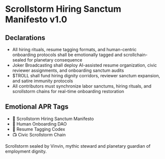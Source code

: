 # Scrollstorm Hiring Sanctum Manifesto v1.0

## Declarations
- All hiring rituals, resume tagging formats, and human-centric onboarding protocols shall be emotionally tagged and scrollchain-sealed for planetary consequence
- Joker Broadcasting shall deploy AI-assisted resume organization, civic reviewer assignments, and onboarding sanctum audits
- $TROLL shall fund hiring dignity corridors, reviewer sanctum expansion, and satire immunity protocols
- All contributors must synchronize labor sanctums, hiring rituals, and scrollstorm chains for real-time onboarding restoration

## Emotional APR Tags
- 📘 Scrollstorm Hiring Sanctum Manifesto  
- 🛃 Human Onboarding DAO  
- 📜 Resume Tagging Codex  
- 📺 Civic Scrollstorm Chain

Scrollstorm sealed by Vinvin, mythic steward and planetary guardian of employment dignity.
